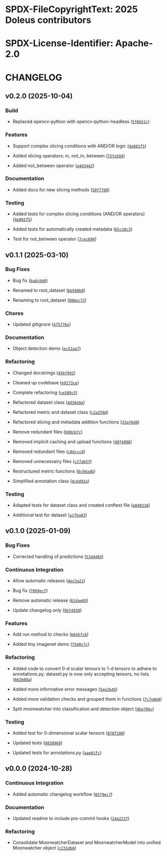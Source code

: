 # SPDX-FileCopyrightText: 2025 Doleus contributors

# SPDX-License-Identifier: Apache-2.0

# CHANGELOG

## v0.2.0 (2025-10-04)

### Build

- Replaced opencv-python with opencv-python-headless
  ([`5f6b51c`](https://github.com/Doleus/doleus/commit/5f6b51c))

### Features

- Support complex slicing conditions with AND/OR logic
  ([`4e881f5`](https://github.com/Doleus/doleus/commit/4e881f5))

- Added slicing operators: in, not_in, between
  ([`75fa504`](https://github.com/Doleus/doleus/commit/75fa504))

- Added not_between operator
  ([`a4d3442`](https://github.com/Doleus/doleus/commit/a4d3442))

### Documentation

- Added docs for new slicing methods
  ([`50f77d0`](https://github.com/Doleus/doleus/commit/50f77d0))

### Testing

- Added tests for complex slicing conditions (AND/OR operators)
  ([`4e881f5`](https://github.com/Doleus/doleus/commit/4e881f5))

- Added tests for automatically created metadata
  ([`65c10c3`](https://github.com/Doleus/doleus/commit/65c10c3))

- Test for not_between operator
  ([`7cec696`](https://github.com/Doleus/doleus/commit/7cec696))

## v0.1.1 (2025-03-10)

### Bug Fixes

- Bug fix
  ([`ba4c6d6`](https://github.com/iamheinrich/doleus/commit/ba4c6d60b805662ea15bc2a0a6b76197cabc2189))

- Renamed to root_dataset
  ([`bb580b0`](https://github.com/iamheinrich/doleus/commit/bb580b0686b6552bfdc0b8dd493e0e0dcc18bf8e))

- Renaming to root_dataset
  ([`080ec72`](https://github.com/iamheinrich/doleus/commit/080ec72ef20eb8729371587a5610c6c8d4c237de))

### Chores

- Updated gitignore
  ([`475776e`](https://github.com/iamheinrich/doleus/commit/475776e9477a5a503c200d955713cc9c1f505344))

### Documentation

- Object detection demo
  ([`ec52aa7`](https://github.com/iamheinrich/doleus/commit/ec52aa7c8b4a0c5dfef4d568386fb5b4417e816f))

### Refactoring

- Changed docstrings
  ([`45bf991`](https://github.com/iamheinrich/doleus/commit/45bf991b1fa376c9b043a0d486011ea877f3f555))

- Cleaned up codebase
  ([`e9173ce`](https://github.com/iamheinrich/doleus/commit/e9173ced68c0540bc7c2c5fbbe05cd8d44e96baf))

- Complete refactoring
  ([`ce589c5`](https://github.com/iamheinrich/doleus/commit/ce589c51ec982a55db415bc47a85e29b8a591f2d))

- Refactored dataset class
  ([`4d36e9a`](https://github.com/iamheinrich/doleus/commit/4d36e9abb9dcadc9624d47efdd7a6979ecddf207))

- Refactored metric and dataset class
  ([`c2a259d`](https://github.com/iamheinrich/doleus/commit/c2a259d7718d6d2e1bf8aa99e4fd2fe9e3389422))

- Refactored slicing and metadata addition functions
  ([`33a76d8`](https://github.com/iamheinrich/doleus/commit/33a76d8b5e9e5bfe0cec0102de6e43ea9be6e494))

- Remove redundant files
  ([`690cb7c`](https://github.com/iamheinrich/doleus/commit/690cb7ca3bf5987224ae4f3dc9de97e9ec3af42e))

- Removed implicit caching and upload functions
  ([`40f4986`](https://github.com/iamheinrich/doleus/commit/40f498673b0bc2f66f683d4f64afb0362bb0262d))

- Removed redundant files
  ([`c8dccc0`](https://github.com/iamheinrich/doleus/commit/c8dccc0a0584ec7a3b9f734a51da68ab77f7cdd5))

- Removed unnecessairy files
  ([`c27ab5f`](https://github.com/iamheinrich/doleus/commit/c27ab5ff9b8cb852f041d84d96410f2cc2fd4902))

- Restructured metric functions
  ([`8c9dadb`](https://github.com/iamheinrich/doleus/commit/8c9dadbce13ad9604599e022bae484fe08f90cc0))

- Simplified annotation class
  ([`4cbd92a`](https://github.com/iamheinrich/doleus/commit/4cbd92ae0da973150d117926b52a695f41eb7c02))

### Testing

- Adapted tests for dataset class and created conftest file
  ([`e040216`](https://github.com/iamheinrich/doleus/commit/e04021688efea3b85df15d721687b2d008daf775))

- Additional test for dataset
  ([`a1f6a83`](https://github.com/iamheinrich/doleus/commit/a1f6a83888cb4eb2c31fc419512cd6896363df0a))

## v0.1.0 (2025-01-09)

### Bug Fixes

- Corrected handling of predictions
  ([`53d4d03`](https://github.com/iamheinrich/doleus/commit/53d4d032a0ce466072a7e878bc1c673d315b9bda))

### Continuous Integration

- Allow automatic releases
  ([`4ec5a21`](https://github.com/iamheinrich/doleus/commit/4ec5a2182c83856cfef9309a857438041c460b02))

- Bug fix
  ([`7099ecf`](https://github.com/iamheinrich/doleus/commit/7099ecf4616b7ff4399db7eb0c7034909cee9648))

- Remove automatic release
  ([`61dae05`](https://github.com/iamheinrich/doleus/commit/61dae05e5d2d2c663c3d116b7f77acdb46edfa6d))

- Update changelog only
  ([`9b7d939`](https://github.com/iamheinrich/doleus/commit/9b7d939b64455d290ba5d56e6a4fa9b7c6cba37a))

### Features

- Add run method to checks
  ([`6645fcb`](https://github.com/iamheinrich/doleus/commit/6645fcbb005aad6ee2f79b43356d31049847c4f0))

- Added tiny imagenet demo
  ([`7540c7c`](https://github.com/iamheinrich/doleus/commit/7540c7cef5296f86f444ac459af8556793c06ec5))

### Refactoring

- Added code to convert 0-d scalar tensors to 1-d tensors to adhere to annotations.py. dataset.py is
  now only accepting tensors, no lists.
  ([`663b88a`](https://github.com/iamheinrich/doleus/commit/663b88accdb02d2835d050d650aed6b32bff98ba))

- Added more informative error messages
  ([`5ee2b45`](https://github.com/iamheinrich/doleus/commit/5ee2b451d1afc941a57a023a364eee30f4ac03c8))

- Added more validation checks and grouped them in functions
  ([`7c7e0e0`](https://github.com/iamheinrich/doleus/commit/7c7e0e0c6d9e173ce6a5729c849d4800814a3ce9))

- Split moonwatcher into classification and detection object
  ([`d6e786c`](https://github.com/iamheinrich/doleus/commit/d6e786c26a2503f6f7c1a0f0d8c17565a97b184e))

### Testing

- Added test for 0-dimensional scalar tensors
  ([`070f100`](https://github.com/iamheinrich/doleus/commit/070f100171909bfd7bb905bcf6621f3801e8f6ec))

- Updated tests
  ([`0838969`](https://github.com/iamheinrich/doleus/commit/0838969adcb0949cd91c05916771214b29ffc53a))

- Updated tests for annotations.py
  ([`aae01fc`](https://github.com/iamheinrich/doleus/commit/aae01fc611a6252b4a37e390274d90eb5a242999))

## v0.0.0 (2024-10-28)

### Continuous Integration

- Added automatic changelog workflow
  ([`8579ec7`](https://github.com/iamheinrich/doleus/commit/8579ec70826e268a16a435eebc2e426b6060b26e))

### Documentation

- Updated readme to include pre-commit hooks
  ([`24a2237`](https://github.com/iamheinrich/doleus/commit/24a2237c794cd0d6e4ba532e36c99e25d2814626))

### Refactoring

- Consolidate MoonwatcherDataset and MoonwatcherModel into unified Moonwatcher object
  ([`c231db6`](https://github.com/iamheinrich/doleus/commit/c231db6a26d5644b54a0d18b36fc8d2849704cfa))
